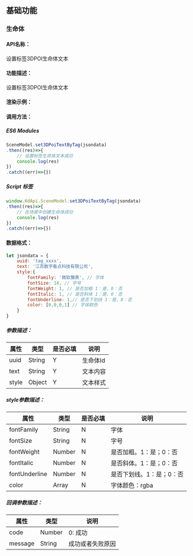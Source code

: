 <!--
 * @Author: 关广强 ggq@jsszkd.com
 * @Date: 2022-05-17 13:55:18
 * @LastEditors: 关广强 ggq@jsszkd.com
 * @LastEditTime: 2022-05-23 22:07:25
 * @FilePath: \KD-API-DOCS\public\md\api\设置标签3DPOI生命体文本.md
 * @Description: 这是默认设置,请设置`customMade`, 打开koroFileHeader查看配置 进行设置: https://github.com/OBKoro1/koro1FileHeader/wiki/%E9%85%8D%E7%BD%AE
-->
## 基础功能
### 生命体

#### API名称：
设置标签3DPOI生命体文本
#### 功能描述：

设置标签3DPOI生命体文本

#### 渲染示例：
#### 调用方法：

##### ES6 Modules
``` javascript
SceneModel.set3DPoiTextByTag(jsondata)
.then((res)=>{
    // 设置标签⽣命体⽂本成功
    console.log(res)
})
.catch((err)=>{})
```

##### Script 标签
``` javascript
window.KdApi.SceneModel.set3DPoiTextByTag(jsondata)
.then((res)=>{
    // 在场景中创建⽣命体成功
    console.log(res)
})
.catch((err)=>{})
```


#### 数据格式：

```javascript
let jsondata = {
    uuid: 'tag_xxxx',
    text: '江苏数字看点科技有限公司',
    style:{
        fontFamily: '微软雅⿊', // 字体
        fontSize: 14, // 字号
        fontWeight: 1, // 是否加粗 1：是，0：否
        fontItalic: 1, // 是否斜体 1：是，0：否
        fontUnderline: 1,// 是否下划线 1：是，0：否
        color: [0,0,0,1] // 字体颜⾊
    }
}
```
##### 参数描述：

| 属性    | 类型            | 是否必填 | 说明        |
| ------- |---------------|------|-----------|
| uuid    | String | Y    | 生命体Id     |
| text    | String        | Y    | 文本内容 |
| style    | Object        | Y    | 文本样式 |

##### style参数描述：

| 属性    | 类型            | 是否必填 | 说明        |
| ------- |---------------|------|-----------|
| fontFamily    | String | N    | 字体     |
| fontSize    | String        | N    | 字号 |
| fontWeight    | Number        | N    | 是否加粗。1：是；0：否 |
| fontItalic    | Number        | N    | 是否斜体。1：是；0：否 |
| fontUnderline    | Number        | N    | 是否下划线。1：是；0：否 |
| color    |Array        | N    | 字体颜色：rgba |


##### 回调参数描述：
| 属性    | 类型   | 说明                     |
| ------- | ------ | ------------------------ |
| code    | Number | 0: 成功  |
| message    | String | 成功或者失败原因  |
